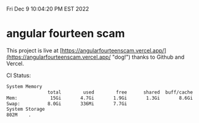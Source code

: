 Fri Dec  9 10:04:20 PM EST 2022

# angular fourteen scam


This project is live at [https://angularfourteenscam.vercel.app/](https://angularfourteenscam.vercel.app/ "dog!") thanks to Github and Vercel.

CI Status: 

```bash
System Memory
               total        used        free      shared  buff/cache   available
Mem:            15Gi       4.7Gi       1.9Gi       1.3Gi       8.6Gi       8.9Gi
Swap:          8.0Gi       336Mi       7.7Gi
System Storage
802M	.
```
```bash
